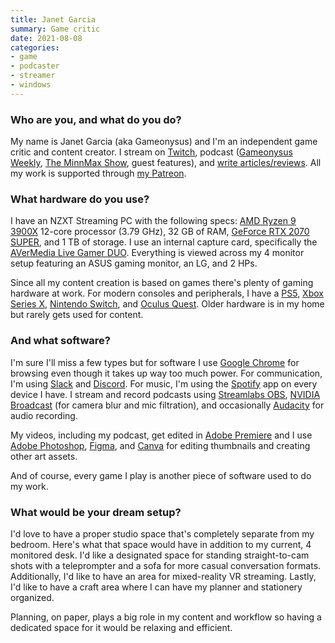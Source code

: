 ```yaml
---
title: Janet Garcia
summary: Game critic
date: 2021-08-08
categories:
- game
- podcaster
- streamer
- windows
---
```


### Who are you, and what do you do?

My name is Janet Garcia (aka Gameonysus) and I'm an independent game critic and content creator. I stream on [Twitch](https://www.twitch.tv/gameonysus "Janet's Twitch account."), podcast ([Gameonysus Weekly](https://gameonysusweekly.transistor.fm/ "Janet's gaming news podcast."), [The MinnMax Show](https://www.youtube.com/channel/UCiUhKqsBH-Is2VeC2sykEfg "A gaming show on YouTube."), guest features), and [write articles/reviews](https://pentopixels.com/ "Janet's game reviews and articles."). All my work is supported through [my Patreon](https://www.patreon.com/Gameonysus "Janet's Patreon account.").

### What hardware do you use?

I have an NZXT Streaming PC with the following specs: [AMD Ryzen 9 3900X][ryzen-9-3900x] 12-core processor (3.79 GHz), 32 GB of RAM, [GeForce RTX 2070 SUPER][geforce-rtx-2070-super], and 1 TB of storage. I use an internal capture card, specifically the [AVerMedia Live Gamer DUO][live-gamer-duo]. Everything is viewed across my 4 monitor setup featuring an ASUS gaming monitor, an LG, and 2 HPs.
 
Since all my content creation is based on games there's plenty of gaming hardware at work. For modern consoles and peripherals, I have a [PS5][], [Xbox Series X][xbox-series-x], [Nintendo Switch][switch.2], and [Oculus Quest][quest]. Older hardware is in my home but rarely gets used for content.

### And what software?

I'm sure I'll miss a few types but for software I use [Google Chrome][chrome] for browsing even though it takes up way too much power. For communication, I'm using [Slack][] and [Discord][]. For music, I'm using the [Spotify][] app on every device I have. I stream and record podcasts using [Streamlabs OBS][obs-studio], [NVIDIA Broadcast][broadcast] (for camera blur and mic filtration), and occasionally [Audacity][] for audio recording. 
 
My videos, including my podcast, get edited in [Adobe Premiere][premiere] and I use [Adobe Photoshop][photoshop], [Figma][], and [Canva][] for editing thumbnails and creating other art assets. 
 
And of course, every game I play is another piece of software used to do my work.

### What would be your dream setup?

I'd love to have a proper studio space that's completely separate from my bedroom. Here's what that space would have in addition to my current, 4 monitored desk. I'd like a designated space for standing straight-to-cam shots with a teleprompter and a sofa for more casual conversation formats. Additionally, I'd like to have an area for mixed-reality VR streaming. Lastly, I'd like to have a craft area where I can have my planner and stationery organized. 

Planning, on paper, plays a big role in my content and workflow so having a dedicated space for it would be relaxing and efficient.

[audacity]: https://sourceforge.net/projects/audacity/ "An open-source, cross-platform audio editor."
[broadcast]: https://www.nvidia.com/en-us/geforce/broadcasting/broadcast-app/ "Streaming software."
[canva]: https://www.canva.com/ "Web-based design software."
[chrome]: https://www.google.com/intl/en/chrome/browser/ "A WebKit-based browser, where each tab runs in its own thread."
[discord]: https://discordapp.com/ "A voice and text chat service."
[figma]: https://www.figma.com/ "A collaborative design prototype service."
[geforce-rtx-2070-super]: https://www.nvidia.com/en-us/geforce/graphics-cards/rtx-2070-super/ "A GPU."
[live-gamer-duo]: https://www.avermedia.com/us/product-detail/GC570D "A video capture card."
[obs-studio]: https://obsproject.com/ "Video recording and streaming software."
[photoshop]: https://www.adobe.com/products/photoshop.html "A bitmap image editor."
[premiere]: https://www.adobe.com/products/premiere.html "A video editing suite."
[ps5]: https://www.playstation.com/en-us/ps5/ "A game console."
[quest]: https://www.oculus.com/quest/ "An all-in-one VR headset."
[ryzen-9-3900x]: https://www.amd.com/en/products/cpu/amd-ryzen-9-3900x "A CPU."
[slack]: https://slack.com/ "A collaboration service."
[spotify]: https://www.spotify.com/us/ "A music streaming service."
[switch.2]: https://www.nintendo.com/switch/ "A gaming console."
[xbox-series-x]: https://www.xbox.com/en-us/consoles/xbox-series-x "A game console."
